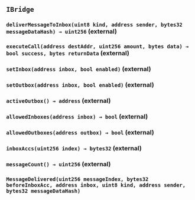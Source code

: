 ## `IBridge`






### `deliverMessageToInbox(uint8 kind, address sender, bytes32 messageDataHash) → uint256` (external)





### `executeCall(address destAddr, uint256 amount, bytes data) → bool success, bytes returnData` (external)





### `setInbox(address inbox, bool enabled)` (external)





### `setOutbox(address inbox, bool enabled)` (external)





### `activeOutbox() → address` (external)





### `allowedInboxes(address inbox) → bool` (external)





### `allowedOutboxes(address outbox) → bool` (external)





### `inboxAccs(uint256 index) → bytes32` (external)





### `messageCount() → uint256` (external)






### `MessageDelivered(uint256 messageIndex, bytes32 beforeInboxAcc, address inbox, uint8 kind, address sender, bytes32 messageDataHash)`







